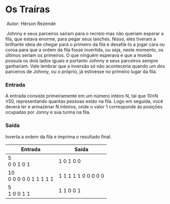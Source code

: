 # 										Os Traíras 

​																		Autor: Hérson Rezende 

​	Johnny e seus parceiros saíram para o recreio mas não queriam esperar a fila, que estava enorme, para pegar seus lanches. Nisso, eles tiveram a brilhante ideia de chegar para o primeiro da fila e desafiá-lo a jogar cara ou coroa para que a ordem da fila fosse invertida, ou seja, neste momento, os últimos seriam os primeiros. O que ninguém esperava é que a moeda possuía os dois lados iguais e portanto Johnny e seus parceiros sempre ganhariam. Vale lembrar que a inversão só não aconteceria quando um dos parceiros de Johnny, ou o próprio, já estivesse no primeiro lugar da fila. 

### Entrada 

A entrada consiste primeiramente em um número inteiro N, tal que 10≤N ≤50, representando quantas pessoas estão na fila. Logo em seguida, você deverá ler e armazenar N inteiros, onde o valor 1 corresponde às posições ocupadas por Jonny e sua turma na fila. 

### Saída 

Inverta a ordem da fila e imprima o resultado final.

| Entrada                     | Saída               |
| --------------------------- | ------------------- |
| 5<br />0 0 1 0 1            | 1 0 1 0 0           |
| 10<br />0 0 0 0 0 1 1 1 1 1 | 1 1 1 1 1 0 0 0 0 0 |
| 5<br />1 0 0 1 1            | 1 1 0 0 1           |

